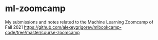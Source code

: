 # ml-zoomcamp
My submissions and notes related to the Machine Learning Zoomcamp of Fall 2021 https://github.com/alexeygrigorev/mlbookcamp-code/tree/master/course-zoomcamp
